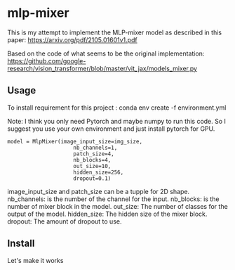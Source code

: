 # mlp-mixer

This is my attempt to implement the MLP-mixer model as described in this paper: https://arxiv.org/pdf/2105.01601v1.pdf

Based on the code of what seems to be the original implementation:  https://github.com/google-research/vision_transformer/blob/master/vit_jax/models_mixer.py

## Usage
To install requirement for this project : 
conda env create -f environment.yml

Note: I think you only need Pytorch and maybe numpy to run this code. So I suggest you use your own environment and just install pytorch for GPU.

```
model = MlpMixer(image_input_size=img_size,
                     nb_channels=1,
                     patch_size=4,
                     nb_blocks=4,
                     out_size=10,
                     hidden_size=256,
                     dropout=0.1)
```

image_input_size and patch_size can be a tupple for 2D shape.
nb_channels: is the number of the channel for the input.
nb_blocks: is the number of mixer block in the model.
out_size: The number of classes for the output of the model.
hidden_size: The hidden size of the mixer block.
dropout: The amount of dropout to use.

## Install
Let's make it works
